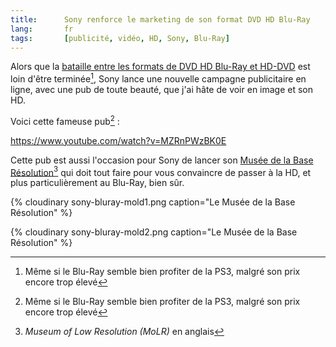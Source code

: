 ```yaml
--- 
title:      Sony renforce le marketing de son format DVD HD Blu-Ray 
lang:       fr 
tags:       [publicité, vidéo, HD, Sony, Blu-Ray]
---
```


Alors que la [bataille entre les formats de DVD HD Blu-Ray et HD-DVD](http://www.marketing-planet.com/articles/dvd-marketing-war-sonyaeurotms-blu-ray-against-toshibaaeurotms-hd-dvd-91.html) est loin d'être terminée[^1], Sony lance une nouvelle campagne publicitaire en ligne, avec une pub de toute beauté, que j'ai hâte de voir en image et son HD.

[^1]: Même si le Blu-Ray semble bien profiter de la PS3, malgré son prix encore trop élevé

Voici cette fameuse pub[^1] :

https://www.youtube.com/watch?v=MZRnPWzBK0E

Cette pub est aussi l'occasion pour Sony de lancer son [Musée de la Base Résolution](http://www.blu-ray.sony-europe.com/)[^2] qui doit tout faire pour vous convaincre de passer à la HD, et plus particulièrement au Blu-Ray, bien sûr.

{% cloudinary sony-bluray-mold1.png caption="Le Musée de la Base Résolution" %}

{% cloudinary sony-bluray-mold2.png caption="Le Musée de la Base Résolution" %}

[^1]: Désolé pour la faible qualité, la [version fournie par Sony](http://www.blu-ray.sony-europe.com/player/player.php?lang=fr) se lance automatiquement et le code HTML proposé est pourri...

[^2]: *Museum of Low Resolution (MoLR)* en anglais

